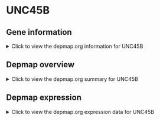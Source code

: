 <h1>UNC45B</h1>

<h2>Gene information</h2>
<details>
  <summary>Click to view the depmap.org information for UNC45B</summary>
  <iframe src="https://depmap.org/portal/gene/UNC45B?tab=about" style="border:none;width:100%;height:800px"></iframe>
</details>

<h2>Depmap overview</h2>
<details>
  <summary>Click to view the depmap.org summary for UNC45B</summary>
  <iframe src="https://depmap.org/portal/gene/UNC45B?tab=overview" style="border:none;width:100%;height:800px"></iframe>
</details>

<h2>Depmap expression</h2>
<details>
  <summary>Click to view the depmap.org expression data for UNC45B</summary>
  <iframe src="https://depmap.org/portal/gene/UNC45B?tab=characterization" style="border:none;width:100%;height:800px"></iframe>
</details>


<!--
<h2>Reactome Pathway diagram</h2>
PNAME
-->


